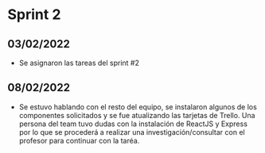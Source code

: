 # Sprint 2

## 03/02/2022
- Se asignaron las tareas del sprint #2 


## 08/02/2022
- Se estuvo hablando con el resto del equipo, se instalaron algunos de los componentes solicitados y se fue atualizando las tarjetas de Trello. Una persona del team tuvo dudas con la instalación de ReactJS y Express por lo que se procederá a realizar una investigación/consultar con el profesor para continuar con la taréa.